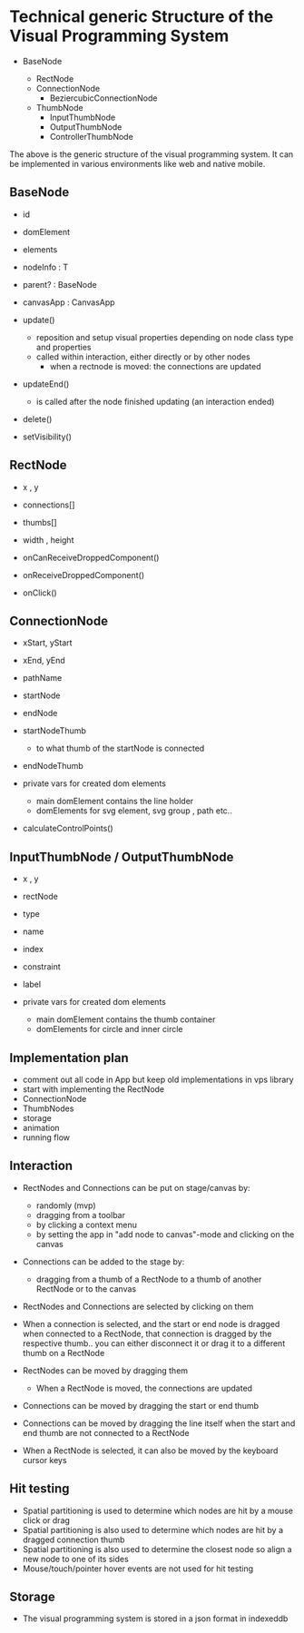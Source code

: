 # Technical generic Structure of the Visual Programming System

- BaseNode<T>
  - RectNode
  - ConnectionNode
    - BeziercubicConnectionNode
  - ThumbNode
    - InputThumbNode
    - OutputThumbNode
    - ControllerThumbNode

The above is the generic structure of the visual programming system. It can be implemented in various environments like web and native mobile.

## BaseNode<T>
- id
- domElement
- elements
- nodeInfo : T
- parent? : BaseNode<T>
- canvasApp : CanvasApp
  
- update()
    - reposition and setup visual properties depending on node class type and properties
    - called within interaction, either directly or by other nodes
      - when a rectnode is moved: the connections are updated
- updateEnd() 
    - is called after the node finished updating (an interaction ended)
  
- delete()
- setVisibility()


## RectNode
- x , y
- connections[]
- thumbs[]
- width , height

- onCanReceiveDroppedComponent()
- onReceiveDroppedComponent()
- onClick()


## ConnectionNode
- xStart, yStart
- xEnd, yEnd
- pathName
- startNode
- endNode
- startNodeThumb
  	- to what thumb of the startNode is connected 
- endNodeThumb
- private vars for created dom elements
  - main domElement contains the line holder
  - domElements for svg element, svg group , path etc..

- calculateControlPoints()


## InputThumbNode / OutputThumbNode
- x , y
- rectNode
- type
- name
- index
- constraint
- label

- private vars for created dom elements
  - main domElement contains the thumb container
  - domElements for circle and inner circle


## Implementation plan
- comment out all code in App but keep old implementations in vps library
- start with implementing the RectNode
- ConnectionNode
- ThumbNodes
- storage
- animation
- running flow

## Interaction

- RectNodes and Connections can be put on stage/canvas by:
  - randomly (mvp)
  - dragging from a toolbar
  - by clicking a context menu
  - by setting the app in "add node to canvas"-mode and clicking on the canvas
  
- Connections can be added to the stage by:
  - dragging from a thumb of a RectNode to a thumb of another RectNode or to the canvas
  
- RectNodes and Connections are selected by clicking on them

- When a connection is selected, and the start or end node is dragged when connected to a RectNode, that connection is dragged by the respective thumb.. you can either disconnect it or drag it to a different thumb on a RectNode

- RectNodes can be moved by dragging them
  - When a RectNode is moved, the connections are updated

- Connections can be moved by dragging the start or end thumb
- Connections can be moved by dragging the line itself when the start and end thumb are not connected to a RectNode

- When a RectNode is selected, it can also be moved by the keyboard cursor keys


## Hit testing

- Spatial partitioning is used to determine which nodes are hit by a mouse click or drag
- Spatial partitioning is also used to determine which nodes are hit by a dragged connection thumb
- Spatial partitioning is also used to determine the closest node so align a new node to one of its sides
- Mouse/touch/pointer hover events are not used for hit testing


## Storage

- The visual programming system is stored in a json format in indexeddb

